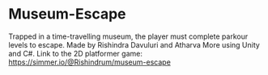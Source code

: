 # Museum-Escape
Trapped in a time-travelling museum, the player must complete parkour levels to escape. Made by Rishindra Davuluri and Atharva More using Unity and C#.
Link to the 2D platformer game: https://simmer.io/@Rishindrum/museum-escape
